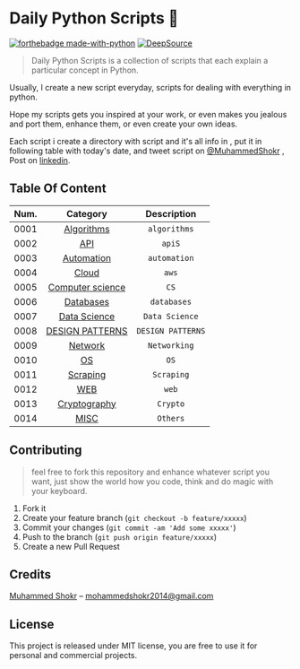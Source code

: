 # Daily Python Scripts :snake:

[![forthebadge made-with-python](http://ForTheBadge.com/images/badges/made-with-python.svg)](https://www.python.org/)
[![DeepSource](https://static.deepsource.io/deepsource-badge-dark-mini.svg)](https://deepsource.io/gh/Shokr/PythonScripts/?ref=repository-badge)

> Daily Python Scripts is a collection of scripts that each explain a particular concept in Python.

Usually, I create a new script everyday, scripts for dealing with everything in python.

Hope my scripts gets you inspired at your work, or even makes you jealous and port them, enhance them, or even create your own ideas.

Each script i create a directory with script and it's all info in , put it in following table with today's date, and tweet script on  [@MuhammedShokr](https://twitter.com/MuhammedShokr) , Post on  [linkedin](https://www.linkedin.com/in/muhammedshokr/).


## Table Of Content

|Num.| Category                                          | Description                           |                                  
|----| :-----------------------------------------------: | :-----------------------------:       |                                  
|0001| [Algorithms](https://github.com/Shokr/PythonScripts/tree/master/Algorithms)               |`algorithms`                      
|0002| [API](./API)                                                                              |`apiS`                            
|0003| [Automation](https://github.com/Shokr/PythonScripts/tree/master/Automation)               |`automation`                      
|0004| [Cloud](https://github.com/Shokr/PythonScripts/tree/master/Cloud)                         |`aws`                             
|0005| [Computer science](https://github.com/Shokr/PythonScripts/tree/master/Computer_Science)   |`CS`                              
|0006| [Databases](https://github.com/Shokr/PythonScripts/tree/master/Databases)                 |`databases`                       
|0007| [Data Science](Data_Science)                                                              |`Data Science`                    
|0008| [DESIGN PATTERNS](https://github.com/Shokr/PythonScripts/tree/master/DESIGN_PATTERNS)     |`DESIGN PATTERNS`                 
|0009| [Network](https://github.com/Shokr/PythonScripts/tree/master/Network)                     |`Networking`                      
|0010| [OS](https://github.com/Shokr/PythonScripts/tree/master/OS)                               |`OS`                              
|0011| [Scraping](./Scraping)                                                                    |`Scraping`                        
|0012| [WEB](https://github.com/Shokr/PythonScripts/tree/master/WEB)                             |`web`                             
|0013| [Cryptography](https://github.com/Shokr/PythonScripts/tree/master/Cryptography)           |`Crypto`                          
|0014| [MISC](https://github.com/Shokr/PythonScripts/tree/master/MISC)                           |`Others`                          



## Contributing
> feel free to fork this repository and enhance whatever script you want, just show the world how you code, think and do magic with your keyboard.

1. Fork it 
2. Create your feature branch (`git checkout -b feature/xxxxx`)
3. Commit your changes (`git commit -am 'Add some xxxxx'`)
4. Push to the branch (`git push origin feature/xxxxx`)
5. Create a new Pull Request


## Credits
[Muhammed Shokr](https://github.com/Shokr) –  mohammedshokr2014@gmail.com


## License
This project is released under MIT license, you are free to use it for personal and commercial projects.

